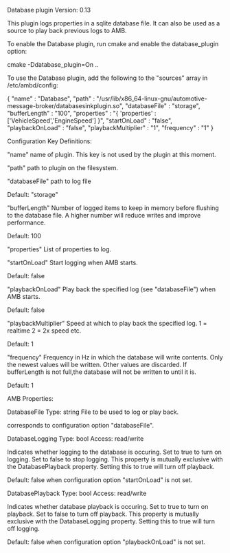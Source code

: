 Database plugin
Version: 0.13

This plugin logs properties in a sqlite database file.  It can also be used as a source to
play back previous logs to AMB.

To enable the Database plugin, run cmake and enable the database_plugin option:

cmake -Ddatabase_plugin=On ..

To use the Database plugin, add the following to the "sources" array in /etc/ambd/config:

{
  "name" : "Database",
  "path" : "/usr/lib/x86_64-linux-gnu/automotive-message-broker/databasesinkplugin.so",
  "databaseFile" : "storage",
  "bufferLength" : "100",
  "properties" : "{ 'properties' : ['VehicleSpeed','EngineSpeed'] }",
  "startOnLoad" : "false",
  "playbackOnLoad" : "false",
  "playbackMultiplier" : "1",
  "frequency" : "1"
}

Configuration Key Definitions:

"name"
name of plugin.  This key is not used by the plugin at this moment.

"path"
path to plugin on the filesystem.

"databaseFile"
path to log file

Default: "storage"

"bufferLength"
Number of logged items to keep in memory before flushing to the database file.
A higher number will reduce writes and improve performance.

Default: 100

"properties"
List of properties to log.

"startOnLoad"
Start logging when AMB starts.

Default: false

"playbackOnLoad"
Play back the specified log (see "databaseFile") when AMB starts.

Default: false

"playbackMultiplier"
Speed at which to play back the specified log.
1 = realtime
2 = 2x speed
etc.

Default: 1

"frequency"
Frequency in Hz in which the database will write contents.  Only the newest values
will be written.  Other values are discarded.  If bufferLength is not full,the
database will not be written to until it is.

Default: 1

AMB Properties:

DatabaseFile
Type: string
File to be used to log or play back.

corresponds to configuration option "databaseFile".

DatabaseLogging
Type: bool
Access: read/write

Indicates whether logging to the database is occuring.  Set to true to turn on
logging.  Set to false to stop logging.  This property is mutually exclusive with
the DatabasePlayback property.  Setting this to true will turn off playback.

Default: false when configuration option "startOnLoad" is not set.

DatabasePlayback
Type: bool
Access: read/write

Indicates whether database playback is occuring.  Set to true to turn on playback.
Set to false to turn off playback. This property is mutually exclusive with the
DatabaseLogging property.  Setting this to true will turn off logging.

Default: false when configuration option "playbackOnLoad" is not set.
